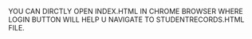 YOU CAN DIRCTLY OPEN INDEX.HTML IN CHROME BROWSER WHERE LOGIN BUTTON WILL HELP U NAVIGATE TO STUDENTRECORDS.HTML FILE.